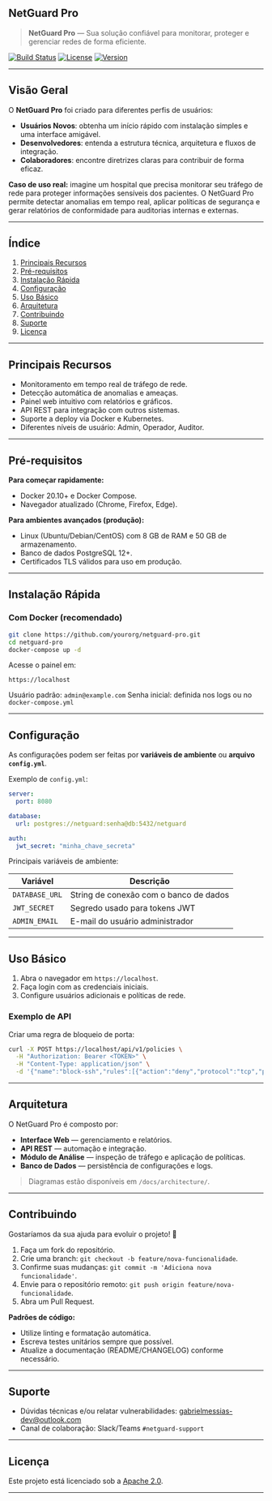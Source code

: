## **NetGuard Pro**

> **NetGuard Pro** — Sua solução confiável para monitorar, proteger e gerenciar redes de forma eficiente.

[![Build Status](https://img.shields.io/badge/build-passing-brightgreen)](https://example.com)
[![License](https://img.shields.io/badge/license-Apache%202.0-blue)](#license)
[![Version](https://img.shields.io/badge/version-1.0.0-blue)](CHANGELOG.md)

---

## Visão Geral

O **NetGuard Pro** foi criado para diferentes perfis de usuários:

* **Usuários Novos**: obtenha um início rápido com instalação simples e uma interface amigável.
* **Desenvolvedores**: entenda a estrutura técnica, arquitetura e fluxos de integração.
* **Colaboradores**: encontre diretrizes claras para contribuir de forma eficaz.

**Caso de uso real:** imagine um hospital que precisa monitorar seu tráfego de rede para proteger informações sensíveis dos pacientes. O NetGuard Pro permite detectar anomalias em tempo real, aplicar políticas de segurança e gerar relatórios de conformidade para auditorias internas e externas.

---

## Índice

1. [Principais Recursos](#principais-recursos)
2. [Pré-requisitos](#pré-requisitos)
3. [Instalação Rápida](#instalação-rápida)
4. [Configuração](#configuração)
5. [Uso Básico](#uso-básico)
6. [Arquitetura](#arquitetura)
7. [Contribuindo](#contribuindo)
8. [Suporte](#suporte)
9. [Licença](#licença)

---

## Principais Recursos

* Monitoramento em tempo real de tráfego de rede.
* Detecção automática de anomalias e ameaças.
* Painel web intuitivo com relatórios e gráficos.
* API REST para integração com outros sistemas.
* Suporte a deploy via Docker e Kubernetes.
* Diferentes níveis de usuário: Admin, Operador, Auditor.

---

## Pré-requisitos

**Para começar rapidamente:**

* Docker 20.10+ e Docker Compose.
* Navegador atualizado (Chrome, Firefox, Edge).

**Para ambientes avançados (produção):**

* Linux (Ubuntu/Debian/CentOS) com 8 GB de RAM e 50 GB de armazenamento.
* Banco de dados PostgreSQL 12+.
* Certificados TLS válidos para uso em produção.

---

## Instalação Rápida

### Com Docker (recomendado)

```bash
git clone https://github.com/yourorg/netguard-pro.git
cd netguard-pro
docker-compose up -d
```

Acesse o painel em:

```
https://localhost
```

Usuário padrão: `admin@example.com`
Senha inicial: definida nos logs ou no `docker-compose.yml`

---

## Configuração

As configurações podem ser feitas por **variáveis de ambiente** ou **arquivo `config.yml`**.

Exemplo de `config.yml`:

```yaml
server:
  port: 8080

database:
  url: postgres://netguard:senha@db:5432/netguard

auth:
  jwt_secret: "minha_chave_secreta"
```

Principais variáveis de ambiente:

| Variável       | Descrição                              |
| -------------- | -------------------------------------- |
| `DATABASE_URL` | String de conexão com o banco de dados |
| `JWT_SECRET`   | Segredo usado para tokens JWT          |
| `ADMIN_EMAIL`  | E-mail do usuário administrador        |

---

## Uso Básico

1. Abra o navegador em `https://localhost`.
2. Faça login com as credenciais iniciais.
3. Configure usuários adicionais e políticas de rede.

### Exemplo de API

Criar uma regra de bloqueio de porta:

```bash
curl -X POST https://localhost/api/v1/policies \
  -H "Authorization: Bearer <TOKEN>" \
  -H "Content-Type: application/json" \
  -d '{"name":"block-ssh","rules":[{"action":"deny","protocol":"tcp","port":22}]}'
```

---

## Arquitetura

O NetGuard Pro é composto por:

* **Interface Web** — gerenciamento e relatórios.
* **API REST** — automação e integração.
* **Módulo de Análise** — inspeção de tráfego e aplicação de políticas.
* **Banco de Dados** — persistência de configurações e logs.

> Diagramas estão disponíveis em `/docs/architecture/`.

---

## Contribuindo

Gostaríamos da sua ajuda para evoluir o projeto! 🚀

1. Faça um fork do repositório.
2. Crie uma branch: `git checkout -b feature/nova-funcionalidade`.
3. Confirme suas mudanças: `git commit -m 'Adiciona nova funcionalidade'`.
4. Envie para o repositório remoto: `git push origin feature/nova-funcionalidade`.
5. Abra um Pull Request.

**Padrões de código:**

* Utilize linting e formatação automática.
* Escreva testes unitários sempre que possível.
* Atualize a documentação (README/CHANGELOG) conforme necessário.

---

## Suporte

* Dúvidas técnicas e/ou relatar vulnerabilidades: [gabrielmessias-dev@outlook.com](mailto:gabrielmessias-dev@outlook.com)
* Canal de colaboração: Slack/Teams `#netguard-support`

---

## Licença

Este projeto está licenciado sob a [Apache 2.0](LICENSE).

---

